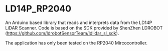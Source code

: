 # LD14P_RP2040
An Arduino based library that reads and interprets data from the LD14P LiDAR Scanner. Code is based on the SDK provided by ShenZhen LDROBOT (https://github.com/ldrobotSensorTeam/ldlidar_sl_sdk).

The application has only been tested on the RP2040 Mircocontroller.
